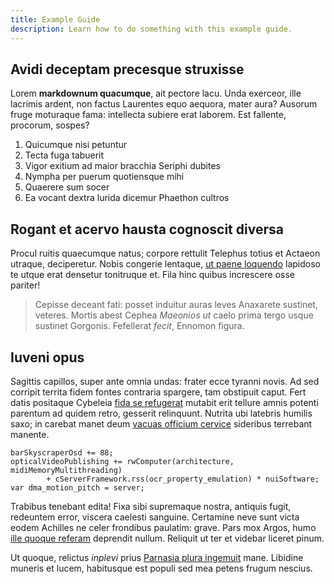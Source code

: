 ```yaml
---
title: Example Guide
description: Learn how to do something with this example guide.
---
```


## Avidi deceptam precesque struxisse

Lorem **markdownum quacumque**, ait pectore lacu. Unda exerceor, ille lacrimis
ardent, non factus Laurentes equo aequora, mater aura? Ausorum fruge moturaque
fama: intellecta subiere erat laborem. Est fallente, procorum, sospes?

1. Quicumque nisi petuntur
2. Tecta fuga tabuerit
3. Vigor exitium ad maior bracchia Seriphi dubites
4. Nympha per puerum quotiensque mihi
5. Quaerere sum socer
6. Ea vocant dextra lurida dicemur Phaethon cultros

## Rogant et acervo hausta cognoscit diversa

Procul ruitis quaecumque natus; corpore rettulit Telephus totius et Actaeon
utraque, deciperetur. Nobis congerie lentaque, [ut paene
loquendo](http://www.opertosnon.org/matrescorpora) lapidoso te utque erat
densetur tonitruque et. Fila hinc quibus increscere osse pariter!

> Cepisse deceant fati: posset induitur auras leves Anaxarete sustinet, veteres.
> Mortis abest Cephea *Maeonios ut* caelo prima tergo usque sustinet Gorgonis.
> Fefellerat *fecit*, Ennomon figura.

## Iuveni opus

Sagittis capillos, super ante omnia undas: frater ecce tyranni novis. Ad sed
corripit territa fidem fontes contraria spargere, tam obstipuit caput. Fert
datis positaque Cybeleia [fida se refugerat](http://talia.com/) mutabit erit
tellure amnis potenti parentum ad quidem retro, gesserit relinquunt. Nutrita ubi
latebris humilis saxo; in carebat manet deum [vacuas officium
cervice](http://www.suus-visa.com/corpusqueprofanus.html) sideribus terrebant
manente.

    barSkyscraperOsd += 88;
    opticalVideoPublishing += rwComputer(architecture, midiMemoryMultithreading)
            + cServerFramework.rss(ocr_property_emulation) * nuiSoftware;
    var dma_motion_pitch = server;

Trabibus tenebant edita! Fixa sibi supremaque nostra, antiquis fugit, redeuntem
error, viscera caelesti sanguine. Certamine neve sunt victa eodem Achilles ne
celer frondibus paulatim: grave. Pars mox Argos, humo [ille quoque
referam](http://arva.com/plumbo-ferendo.php) deprendit nullum. Reliquit ut ter
et videbar liceret pinum.

Ut quoque, relictus *inplevi* prius [Parnasia plura
ingemuit](http://www.divinae.io/spiritus.html) mane. Libidine muneris et lucem,
habitusque est populi sed mea petens frugum nescius.
